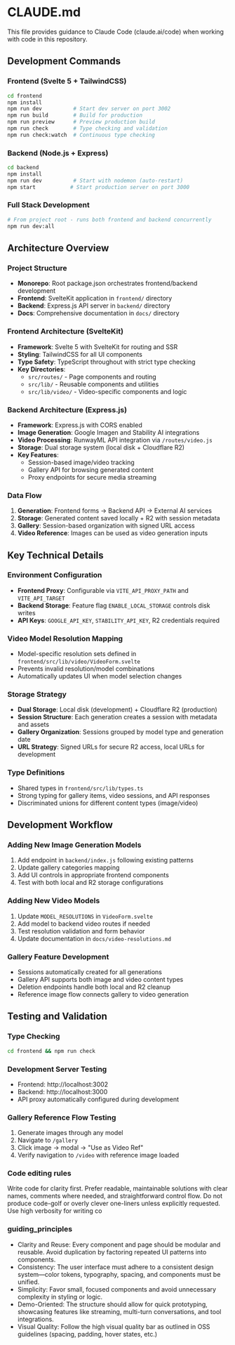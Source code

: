 # CLAUDE.md

This file provides guidance to Claude Code (claude.ai/code) when working with code in this repository.

## Development Commands

### Frontend (Svelte 5 + TailwindCSS)

```bash
cd frontend
npm install
npm run dev          # Start dev server on port 3002
npm run build        # Build for production
npm run preview      # Preview production build
npm run check        # Type checking and validation
npm run check:watch  # Continuous type checking
```

### Backend (Node.js + Express)

```bash
cd backend
npm install
npm run dev          # Start with nodemon (auto-restart)
npm start           # Start production server on port 3000
```

### Full Stack Development

```bash
# From project root - runs both frontend and backend concurrently
npm run dev:all
```

## Architecture Overview

### Project Structure

- **Monorepo**: Root package.json orchestrates frontend/backend development
- **Frontend**: SvelteKit application in `frontend/` directory
- **Backend**: Express.js API server in `backend/` directory
- **Docs**: Comprehensive documentation in `docs/` directory

### Frontend Architecture (SvelteKit)

- **Framework**: Svelte 5 with SvelteKit for routing and SSR
- **Styling**: TailwindCSS for all UI components
- **Type Safety**: TypeScript throughout with strict type checking
- **Key Directories**:
  - `src/routes/` - Page components and routing
  - `src/lib/` - Reusable components and utilities
  - `src/lib/video/` - Video-specific components and logic

### Backend Architecture (Express.js)

- **Framework**: Express.js with CORS enabled
- **Image Generation**: Google Imagen and Stability AI integrations
- **Video Processing**: RunwayML API integration via `/routes/video.js`
- **Storage**: Dual storage system (local disk + Cloudflare R2)
- **Key Features**:
  - Session-based image/video tracking
  - Gallery API for browsing generated content
  - Proxy endpoints for secure media streaming

### Data Flow

1. **Generation**: Frontend forms → Backend API → External AI services
2. **Storage**: Generated content saved locally + R2 with session metadata
3. **Gallery**: Session-based organization with signed URL access
4. **Video Reference**: Images can be used as video generation inputs

## Key Technical Details

### Environment Configuration

- **Frontend Proxy**: Configurable via `VITE_API_PROXY_PATH` and `VITE_API_TARGET`
- **Backend Storage**: Feature flag `ENABLE_LOCAL_STORAGE` controls disk writes
- **API Keys**: `GOOGLE_API_KEY`, `STABILITY_API_KEY`, R2 credentials required

### Video Model Resolution Mapping

- Model-specific resolution sets defined in `frontend/src/lib/video/VideoForm.svelte`
- Prevents invalid resolution/model combinations
- Automatically updates UI when model selection changes

### Storage Strategy

- **Dual Storage**: Local disk (development) + Cloudflare R2 (production)
- **Session Structure**: Each generation creates a session with metadata and assets
- **Gallery Organization**: Sessions grouped by model type and generation date
- **URL Strategy**: Signed URLs for secure R2 access, local URLs for development

### Type Definitions

- Shared types in `frontend/src/lib/types.ts`
- Strong typing for gallery items, video sessions, and API responses
- Discriminated unions for different content types (image/video)

## Development Workflow

### Adding New Image Generation Models

1. Add endpoint in `backend/index.js` following existing patterns
2. Update gallery categories mapping
3. Add UI controls in appropriate frontend components
4. Test with both local and R2 storage configurations

### Adding New Video Models

1. Update `MODEL_RESOLUTIONS` in `VideoForm.svelte`
2. Add model to backend video routes if needed
3. Test resolution validation and form behavior
4. Update documentation in `docs/video-resolutions.md`

### Gallery Feature Development

- Sessions automatically created for all generations
- Gallery API supports both image and video content types
- Deletion endpoints handle both local and R2 cleanup
- Reference image flow connects gallery to video generation

## Testing and Validation

### Type Checking

```bash
cd frontend && npm run check
```

### Development Server Testing

- Frontend: http://localhost:3002
- Backend: http://localhost:3000
- API proxy automatically configured during development

### Gallery Reference Flow Testing

1. Generate images through any model
2. Navigate to `/gallery`
3. Click image → modal → "Use as Video Ref"
4. Verify navigation to `/video` with reference image loaded

### Code editing rules

Write code for clarity first. Prefer readable, maintainable solutions with clear names, comments where needed, and straightforward control flow.
Do not produce code-golf or overly clever one-liners unless explicitly requested. Use high verbosity for writing co

### guiding_principles

- Clarity and Reuse: Every component and page should be modular and reusable. Avoid duplication by factoring repeated UI patterns into components.
- Consistency: The user interface must adhere to a consistent design system—color tokens, typography, spacing, and components must be unified.
- Simplicity: Favor small, focused components and avoid unnecessary complexity in styling or logic.
- Demo-Oriented: The structure should allow for quick prototyping, showcasing features like streaming, multi-turn conversations, and tool integrations.
- Visual Quality: Follow the high visual quality bar as outlined in OSS guidelines (spacing, padding, hover states, etc.)
